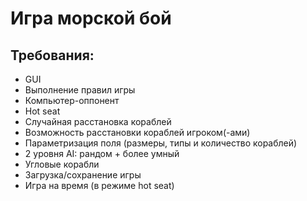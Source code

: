 # Игра морской бой

## Требования:
* GUI
* Выполнение правил игры
* Компьютер-оппонент
* Hot seat
* Случайная расстановка кораблей
* Возможность расстановки кораблей игроком(-ами)
* Параметризация поля (размеры, типы и количество кораблей)
* 2 уровня AI: рандом + более умный
* Угловые корабли
* Загрузка/сохранение игры
* Игра на время (в режиме hot seat)